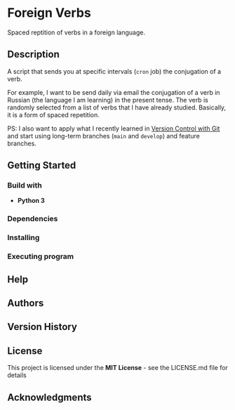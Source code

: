 # Foreign Verbs

Spaced reptition of verbs in a foreign language.

## Description

A script that sends you at specific intervals (`cron` job) the conjugation of a verb.

For example, I want to be send daily via email the conjugation of a verb in Russian (the language I am learning) in the present tense. The verb is randomly selected from a list of verbs that I have already studied. Basically, it is a form of spaced repetition.

PS: I also want to apply what I recently learned in [Version Control with Git](https://www.coursera.org/learn/version-control-with-git) and start using long-term branches (`main` and `develop`) and feature branches.

## Getting Started

### Build with

- **Python 3**

### Dependencies


### Installing


### Executing program


## Help


## Authors


## Version History


## License

This project is licensed under the **MIT License** - see the LICENSE.md file for details

## Acknowledgments
